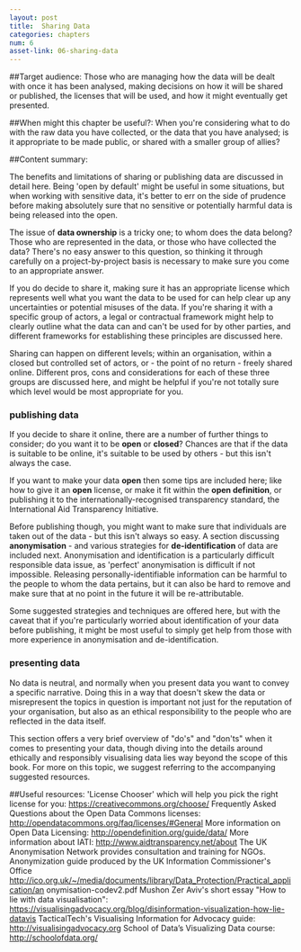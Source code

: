 ```yaml
---
layout: post
title:  Sharing Data
categories: chapters
num: 6
asset-link: 06-sharing-data
---
```


##<span id="target-audience">Target audience</span>:
Those who are managing how the data will be dealt with once it has been analysed, making decisions on how it will be shared or published, the licenses that will be used, and how it might eventually get presented. 

##<span id="useful">When might this chapter be useful?</span>:
When you're considering what to do with the raw data you have collected, or the data that you have analysed; is it appropriate to be made public, or shared with a smaller group of allies? 

##<span id="content-summary">Content summary</span>:

The benefits and limitations of sharing or publishing data are discussed in detail here. Being 'open by default' might be useful in some situations, but when working with sensitive data, it's better to err on the side of prudence before making absolutely sure that no sensitive or potentially harmful data is being released into the open.

The issue of **data ownership** is a tricky one; to whom does the data belong? Those who are represented in the data, or those who have collected the data? There's no easy answer to this question, so thinking it through carefully on a project-by-project basis is necessary to make sure you come to an appropriate answer. 

If you do decide to share it, making sure it has an appropriate license which represents well what you want the data to be used for can help clear up any uncertainties or potential misuses of the data. If you're sharing it with a specific group of actors, a legal or contractual framework might help to clearly outline what the data can and can't be used for by other parties, and different frameworks for establishing these principles are discussed here.

Sharing can happen on different levels; within an organisation, within a closed but controlled set of actors, or - the point of no return - freely shared online. Different pros, cons and considerations for each of these three groups are discussed here, and might be helpful if you're not totally sure which level would be most appropriate for you. 

### publishing data

If you decide to share it online, there are a number of further things to consider; do you want it to be **open** or **closed**? Chances are that if the data is suitable to be online, it's suitable to be used by others - but this isn't always the case. 

If you want to make your data **open** then some tips are included here; like how to give it an **open** license, or make it fit within the **open definition**, or publishing it to the internationally-recognised transparency standard, the International Aid Transparency Initiative.

Before publishing though, you might want to make sure that individuals are taken out of the data - but this isn't always so easy. A section discussing **anonymisation** - and various strategies for **de-identification** of data are included next. Anonymisation and identification is a particularly difficult responsible data issue, as 'perfect' anonymisation is difficult if not impossible. Releasing personally-identifiable information can be harmful to the people to whom the data pertains, but it can also be hard to remove and make sure that at no point in the future it will be re-attributable.

Some suggested strategies and techniques are offered here, but with the caveat that if you're particularly worried about identification of your data before publishing, it might be most useful to simply get help from those with more experience in anonymisation and de-identification. 


### presenting data

No data is neutral, and normally when you present data you want to convey a specific narrative. Doing this in a way that doesn't skew the data or misrepresent the topics in question is important not just for the reputation of your organisation, but also as an ethical responsibility to the people who are reflected in the data itself. 

This section offers a very brief overview of "do's" and "don'ts" when it comes to presenting your data, though diving into the details around ethically and responsibly visualising data lies way beyond the scope of this book. For more on this topic, we suggest referring to the accompanying suggested resources. 

##<span id="useful-resources">Useful resources</span>:
'License Chooser' which will help you pick the right license for you: https://creativecommons.org/choose/
Frequently Asked Questions about the Open Data Commons licenses: http://opendatacommons.org/faq/licenses/#General
More information on Open Data Licensing: http://opendefinition.org/guide/data/
More information about IATI:  http://www.aidtransparency.net/about
The UK Anonymisation Network provides consultation and training for NGOs.
Anonymization guide produced by the UK Information Commissioner's Office http://ico.org.uk/~/media/documents/library/Data_Protection/Practical_application/an onymisation-codev2.pdf
Mushon Zer Aviv's short essay "How to lie with data visualisation": https://visualisingadvocacy.org/blog/disinformation-visualization-how-lie-datavis
TacticalTech's Visualising Information for Advocacy guide: http://visualisingadvocacy.org
School of Data’s Visualizing Data course: http://schoolofdata.org/